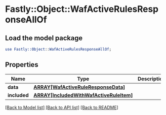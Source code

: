 # Fastly::Object::WafActiveRulesResponseAllOf

## Load the model package
```perl
use Fastly::Object::WafActiveRulesResponseAllOf;
```

## Properties
Name | Type | Description | Notes
------------ | ------------- | ------------- | -------------
**data** | [**ARRAY[WafActiveRuleResponseData]**](WafActiveRuleResponseData.md) |  | [optional] 
**included** | [**ARRAY[IncludedWithWafActiveRuleItem]**](IncludedWithWafActiveRuleItem.md) |  | [optional] 

[[Back to Model list]](../README.md#documentation-for-models) [[Back to API list]](../README.md#documentation-for-api-endpoints) [[Back to README]](../README.md)


